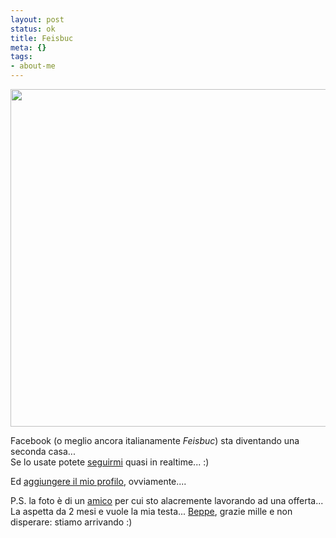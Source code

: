 ```yaml
--- 
layout: post
status: ok
title: Feisbuc
meta: {}
tags: 
- about-me
---
```

<a href="http://www.facebook.com/photo.php?pid=1697774&id=502992052" class="tt-facebook-photo tt-facebook-big"><img src="http://photos-g.ak.fbcdn.net/photos-ak-snc1/v766/119/51/502992052/n502992052_1697774_5095.jpg" alt="" border="0" width=540 /></a> 
   
  Facebook (o meglio ancora italianamente *Feisbuc*) sta diventando una seconda casa...  
Se lo usate potete [seguirmi][1] quasi in realtime... :)  
  
Ed [aggiungere il mio profilo][1], ovviamente....   
  
P.S. la foto è di un [amico][2] per cui sto alacremente lavorando ad una offerta... La aspetta da 2 mesi e vuole la mia testa... [Beppe][2], grazie mille e non disperare: stiamo arrivando :)    
  
  
[1]: http://www.facebook.com/profile.php?id=502992052
[2]: http://www.bragiu.net/ 
